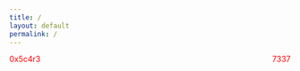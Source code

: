 ```yaml
---
title: /
layout: default
permalink: /
---
```

<style>
.center {
  display: block;
  margin-left: auto;
  margin-right: auto;
  width: 100%;
}
</style>
<script>
  if(/Android|webOS|iPhone|iPad|iPod|BlackBerry|IEMobile|Opera Mini/i.test(navigator.userAgent)){
  // MOBILE
document.write('<pre><div class="center">▒██   ██▒ ██████ ▄████▄  ▄▄▄      ██▀███ ▓█████ \n');
document.write('▒▒ █ █ ▒▒██    ▒▒██▀ ▀█ ▒████▄   ▓██ ▒ ██▓█   ▀ \n');
document.write('░░  █   ░ ▓██▄  ▒▓█    ▄▒██  ▀█▄ ▓██ ░▄█ ▒███   \n');
document.write(' ░ █ █ ▒  ▒   ██▒▓▓▄ ▄██░██▄▄▄▄██▒██▀▀█▄ ▒▓█  ▄ \n');
document.write('▒██▒ ▒██▒██████▒▒ ▓███▀ ░▓█   ▓██░██▓ ▒██░▒████▒\n');
document.write('▒▒ ░ ░▓ ▒ ▒▓▒ ▒ ░ ░▒ ▒  ░▒▒   ▓▒█░ ▒▓ ░▒▓░░ ▒░ ░\n');
document.write('░░   ░▒ ░ ░▒  ░ ░ ░  ▒    ▒   ▒▒ ░ ░▒ ░ ▒░░ ░  ░\n');
document.write(' ░    ░ ░  ░  ░ ░         ░   ▒    ░░   ░   ░   \n');
document.write(' ░    ░       ░ ░ ░           ░  ░  ░       ░  ░\n');
document.write(' ░                               \n</div></pre>');
}else{
  // DESKTOP
  
  
document.write('<pre><div class="center">                           .,,uod8B8bou,,.\n');
document.write('                 ..,uod8BBBBBBBBBBBBBBBBRPFT?l!i:.\n');
document.write('            ,=m8BBBBBBBBBBBBBBBRPFT?!||||||||||||||\n');
document.write('            !...:!TVBBBRPFT||||||||||!!^^"""   ||||\n');
document.write('            !.......:!?|||||!!^^"""            ||||\n');
document.write('            !.........||||                     ||||\n');
document.write('            !.........||||  ##                 ||||\n');
document.write('            !.........||||                     ||||\n');
document.write('            !.........||||                     ||||\n');
document.write('            !.........||||                     ||||\n');
document.write('            `.........||||                    ,||||\n');
document.write('             .;.......||||               _.-!!|||||\n');
document.write('      .,uodWBBBBb.....||||       _.-!!|||||||||!:"\n');
document.write('   !YBBBBBBBBBBBBBBb..!|||:..-!!|||||||!iof68BBBBBb....\n'); 
document.write('   !..YBBBBBBBBBBBBBBb!!||||||||!iof68BBBBBBRPFT?!::   `.\n');
document.write('   !....YBBBBBBBBBBBBBBbaaitf68BBBBBBRPFT?!:::::::::     `.\n');
document.write('   !......YBBBBBBBBBBBBBBBBBBBRPFT?!::::::;:!^"`;:::       `.  \n');
document.write('   !........YBBBBBBBBBBRPFT?!::::::::::^^^...::::::;         iBBbo.\n');
document.write('   `..........YBRPFT?!::::::::::::::::::::::::;iof68bo.      WBBBBbo.\n');
document.write('     `..........:::::::::::::::::::::::;iof688888888888b.     `YBBBP^"\n');
document.write('       `........::::::::::::::::;iof688888888888888888888b.     `\n');
document.write('         `......:::::::::;iof688888888888888888888888888888b.\n');
document.write('           `....:::;iof688888888888888888888888888888888899fT!  \n');
document.write('             `..::!8888888888888888888888888888888899fT|!^""   \n');
document.write('               `" !!988888888888888888888888899fT|!^"" \n');
document.write('                   `!!8888888888888888899fT|!^""\n');
document.write('                     `!988888888899fT|!^""\n');
document.write('                       `!9899fT|!^""\n');
document.write('                         `!^""\n</div></pre>');
  
document.write('<pre><div class="center">  ██████  ▄████▄   ▄▄▄       ██▀███  ▓█████  ▄████▄   ██▀███   ▒█████   █     █\n');
document.write('▒██    ▒ ▒██▀ ▀█  ▒████▄    ▓██   ██▒▓█   ▀ ▒██▀ ▀█  ▓██ ▒ ██▒▒██▒  ██▒▓█░ █ ░█\n');
document.write('░ ▓██▄   ▒▓█    ▄ ▒██  ▀█▄  ▓██ ░▄█ ▒▒███   ▒▓█    ▄ ▓██ ░▄█ ▒▒██░  ██▒▒█░ █ ░█\n');
document.write('  ▒   ██▒▒▓▓▄ ▄██▒░██▄▄▄▄██ ▒██▀▀█▄  ▒▓█  ▄ ▒▓▓▄ ▄██▒▒██▀▀█▄  ▒██   ██░░█░ █ ░█\n');
document.write('▒██████▒▒▒ ▓███▀ ░ ▓█   ▓██▒░██▓ ▒██▒░▒████▒▒ ▓███▀ ░░██▓ ▒██▒░ ████▓▒░░░██▒██▓\n');
document.write('▒ ▒▓▒ ▒ ░░ ░▒ ▒  ░ ▒▒   ▓▒█░░ ▒▓ ░▒▓░░░ ▒░ ░░ ░▒ ▒  ░░ ▒▓ ░▒▓░░ ▒░▒░▒░ ░ ▓░▒ ▒ \n');
document.write('░ ░▒  ░ ░  ░  ▒     ▒   ▒▒ ░  ░▒ ░ ▒░ ░ ░  ░  ░  ▒     ░▒ ░ ▒░  ░ ▒ ▒░   ▒ ░ ░ \n');
document.write('░  ░  ░  ░          ░   ▒     ░░   ░    ░   ░          ░░   ░ ░ ░ ░ ▒    ░   ░ \n');
document.write('      ░  ░ ░            ░  ░   ░        ░  ░░ ░         ░         ░ ░      ░   \n');
document.write('         ░                                  ░                                  \n</div></pre>');
}
</script>

<div style="floar:left;color:red;display:inline-block;">0x5c4r3</div><div style="float:right;color:red;display:inline-block;">7337</div>

